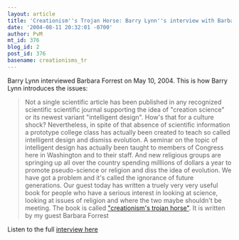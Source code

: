 ```yaml
---
layout: article
title: 'Creationism''s Trojan Horse: Barry Lynn''s interview with Barbara Forrest'
date: '2004-08-11 20:32:01 -0700'
author: PvM
mt_id: 376
blog_id: 2
post_id: 376
basename: creationisms_tr
---
```

Barry Lynn interviewed Barbara Forrest on May 10, 2004. This is how Barry Lynn introduces the issues:

> Not a single scientific article has been published in any recognized scientific scientific journal supporting the idea of "creation science" or its newest variant "intelligent design". How's that for a culture shock? Nevertheless, in spite of that absence of scientific information a prototype college class has actually been created to teach so called intelligent design and dismiss evolution. A seminar on the topic of intelligent design has actually been taught to members of Congress here in Washington and to their staff. And new religious groups are springing up all over the country spending milllions of dollars a year to promote pseudo-science or religion and diss the idea of evolution. We have got a problem and it's called the ignorance of future generations. Our guest today has written a truely very very useful book for people who have a serious interest in looking at science, looking at issues of religion and where the two maybe shouldn't be meeting. The book is called ["creationism's trojan horse"](http://www.creationismstrojanhorse.com/). It is written by my guest Barbara Forrest

Listen to the full [interview here](rtsp://65.210.51.228/196.mp3)

